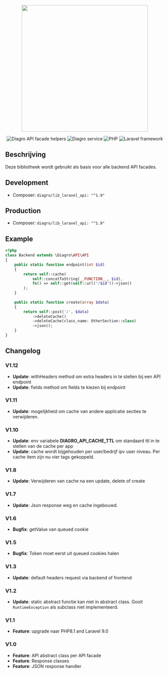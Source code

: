 <p align="center"><a href="https://www.diagro.be" target="_blank"><img src="https://diagro.be/assets/img/diagro-logo.svg" width="400"></a></p>

<p align="center">
<img src="https://img.shields.io/badge/project-lib_laravel_api-yellowgreen" alt="Diagro API facade helpers">
<img src="https://img.shields.io/badge/type-library-informational" alt="Diagro service">
<img src="https://img.shields.io/badge/php-8.1-blueviolet" alt="PHP">
<img src="https://img.shields.io/badge/laravel-9.0-red" alt="Laravel framework">
</p>

## Beschrijving

Deze bibliotheek wordt gebruikt als basis voor alle backend API facades. 

## Development

* Composer: `diagro/lib_laravel_api: "^1.9"`

## Production

* Composer: `diagro/lib_laravel_api: "^1.9"`

## Example

```php
<?php
class Backend extends \Diagro\API\API
{
    public static function endpoint(int $id)
    {
        return self::cache(
            self::concatToString(__FUNCTION__, $id),
            fn() => self::get(self::url("/$id"))->json()
        );
    }
    
    public static function create(array $data)
    {
        return self::post('/', $data)
            ->deleteCache()
            ->deleteCache(class_name: OtherSection::class)
            ->json();
    }
}
```

## Changelog

### V1.12

* **Update**: withHeaders method om extra headers in te stellen bij een API endpoint
* **Update**: fields method om fields te kiezen bij endpoint

### V1.11

* **Update**: mogelijkheid om cache van andere applicatie secties te verwijderen.

### V1.10

* **Update**: env variabele **DIAGRO_API_CACHE_TTL** om standaard ttl in te stellen van de cache per app
* **Update**: cache wordt bijgehouden per user/bedrijf ipv user niveau. Per cache item zijn nu vier tags gekoppeld.

### V1.8

* **Update**: Verwijderen van cache na een update, delete of create

### V1.7

* **Update**: Json response weg en cache ingebouwd.

### V1.6
* **Bugfix**: getValue van queued cookie

### V1.5
* **Bugfix**: Token moet eerst uit queued cookies halen

### V1.3
* **Update**: default headers request via backend of frontend

### V1.2
* **Update**: static abstract functie kan niet in abstract class. Gooit `RuntimeException` als subclass niet implementeerd.

### V1.1
* **Feature**: upgrade naar PHP8.1 and Laravel 9.0

### V1.0

* **Feature**: API abstract class per API facade
* **Feature**: Response classes
* **Feature**: JSON response handler
